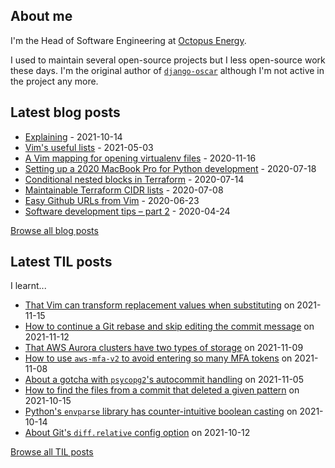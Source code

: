 ## About me
I'm the Head of Software Engineering at [Octopus Energy](https://octopus.energy/).

I used to maintain several open-source projects but I less open-source work these days. I'm the original author of [`django-oscar`](https://github.com/django-oscar/django-oscar) although I'm not active in the project any more. 
## Latest blog posts
- [Explaining](https://codeinthehole.com/tips/explaining/) - 2021-10-14
- [Vim's useful lists](https://codeinthehole.com/tips/vim-lists/) - 2021-05-03
- [A Vim mapping for opening virtualenv files](https://codeinthehole.com/tips/a-vim-mapping-for-opening-virtualenv-files/) - 2020-11-16
- [Setting up a 2020 MacBook Pro for Python development](https://codeinthehole.com/guides/settings-up-a-2020-macbook-for-python-development/) - 2020-07-18
- [Conditional nested blocks in Terraform](https://codeinthehole.com/tips/conditional-nested-blocks-in-terraform/) - 2020-07-14
- [Maintainable Terraform CIDR lists](https://codeinthehole.com/tips/terraform-cidrs/) - 2020-07-08
- [Easy Github URLs from Vim](https://codeinthehole.com/tips/easy-github-urls-from-vim/) - 2020-06-23
- [Software development tips – part 2](https://codeinthehole.com/tips/software-development-tips-part2/) - 2020-04-24

[Browse all blog posts](https://codeinthehole.com/writing/)
## Latest TIL posts
I learnt...
- [That Vim can transform replacement values when substituting](https://til.codeinthehole.com/posts/that-vim-can-transform-replacement-values-when-substituting/) on 2021-11-15
- [How to continue a Git rebase and skip editing the commit message](https://til.codeinthehole.com/posts/how-to-continue-a-git-rebase-and-skip-editing-the-commit-message/) on 2021-11-12
- [That AWS Aurora clusters have two types of storage](https://til.codeinthehole.com/posts/that-aws-aurora-clusters-have-two-types-of-storage/) on 2021-11-09
- [How to use `aws-mfa-v2` to avoid entering so many MFA tokens](https://til.codeinthehole.com/posts/how-to-use-awsmfav2-to-avoid-entering-so-many-mfa-tokens/) on 2021-11-08
- [About a gotcha with `psycopg2`'s autocommit handling](https://til.codeinthehole.com/posts/about-a-gotcha-with-psycopg2s-autocommit-handling/) on 2021-11-05
- [How to find the files from a commit that deleted a given pattern](https://til.codeinthehole.com/posts/how-to-print-the-changed-filepaths-from-a-commit-and-nothing-else/) on 2021-10-15
- [Python's `envparse` library has counter-intuitive boolean casting](https://til.codeinthehole.com/posts/pythons-envparse-library-has-counterintuitive-boolean-casting/) on 2021-10-14
- [About Git's `diff.relative` config option](https://til.codeinthehole.com/posts/about-gits-diffrelative-config-option/) on 2021-10-12

[Browse all TIL posts](https://til.codeinthehole.com)
